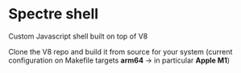 # Spectre shell

Custom Javascript shell built on top of V8

Clone the V8 repo and build it from source for your system (current configuration on Makefile targets <b>arm64</b> -> in particular <b>Apple M1</b>)
